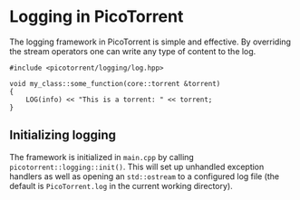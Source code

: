 # Logging in PicoTorrent

The logging framework in PicoTorrent is simple and effective. By overriding the
stream operators one can write any type of content to the log.

```
#include <picotorrent/logging/log.hpp>

void my_class::some_function(core::torrent &torrent)
{
    LOG(info) << "This is a torrent: " << torrent;
}
```

## Initializing logging

The framework is initialized in `main.cpp` by calling
`picotorrent::logging::init()`. This will set up unhandled exception handlers
as well as opening an `std::ostream` to a configured log file (the default is
`PicoTorrent.log` in the current working directory).
